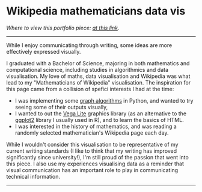 # Wikipedia mathematicians data vis 

*Where to view this portfolio piece: [at this link](https://jackhiggins458.github.io/Wiki-Mathematicians/).*

---

While I enjoy communicating through writing, some ideas are more effectively expressed visually. 

I graduated with a Bachelor of Science, majoring in both mathematics and computational science, including studies in algorithmics and data visualisation. My love of maths, data visualisation and Wikipedia was what lead to my "Mathematicians of Wikipedia" visualisation. The inspiration for this page came from a collision of spefici interests I had at the time:

- I was implementing some [graph algorithms](https://en.wikipedia.org/wiki/Category:Graph_algorithms) in Python, and wanted to try seeing some of their outputs visually,
- I wanted to out the [Vega Lite](https://vega.github.io/vega-lite/) graphics library (as an alternative to the [ggplot2](https://ggplot2.tidyverse.org/) library I usually used in R), and to learn the basics of HTML.
- I was interested in the history of mathematics, and was reading a randomly selected mathematician's Wikipedia page each day.

While I wouldn't consider this visualisation to be representative of my current writing standards (I like to think that my writing has improved significantly since university!), I'm still proud of the passion that went into this piece. I also use my experiences visualising data as a reminder that visual communication has an important role to play in communicating technical information.

---
